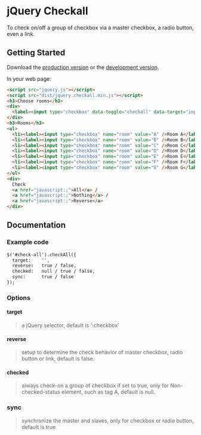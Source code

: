 # jQuery Checkall

To check on/off a group of checkbox via a master checkbox, a radio button, even a link.

## Getting Started
Download the [production version][min] or the [development version][max].

[min]: https://raw.github.com/xixilive/jquery-checkall/master/dist/jquery.checkall.min.js
[max]: https://raw.github.com/xixilive/jquery-checkall/master/dist/jquery.checkall.js

In your web page:

```html
<script src="jquery.js"></script>
<script src="dist/jquery.checkall.min.js"></script>
<h3>Choose rooms</h3>
<div>
  <label><input type="checkbox" data-toggle="checkall" data-target="input[name=room]" />Check All</label>
</div>
<h3>Rooms</h3>
<ul>
  <li><label><input type="checkbox" name="room" value="A" />Room A</label></li>
  <li><label><input type="checkbox" name="room" value="B" />Room B</label></li>
  <li><label><input type="checkbox" name="room" value="C" />Room C</label></li>
  <li><label><input type="checkbox" name="room" value="D" />Room D</label></li>
  <li><label><input type="checkbox" name="room" value="E" />Room E</label></li>
  <li><label><input type="checkbox" name="room" value="F" />Room F</label></li>
  <li><label><input type="checkbox" name="room" value="G" />Room G</label></li>
</ul>
<div>
  Check 
  <a href="javascript:;">All</a> /
  <a href="javascript:;">Nothing</a> /
  <a href="javascript:;">Reverse</a>
</div>
```

## Documentation

### Example code
```html
$('#check-all').checkAll({
  target:    '',
  reverse:   true / false,
  checked:   null / true / false,
  sync:      true / false
});
```

### Options

#### target
> a jQuery selector, default is ':checkbox'

#### reverse
> setup to determine the check behavior of master checkbox, radio button or link, default is false.
  
#### checked
> always check-on a group of checkbox if set to true, only for Non-checked-status element, such as tag A, default is null.

### sync
> synchronize the master and slaves, only for checkbox or radio button, default is true